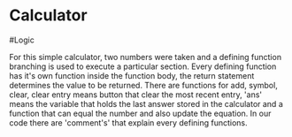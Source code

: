 # Calculator

#Logic

For this simple calculator, two numbers were taken and a defining function branching is used to execute a particular section.
Every defining function has it's own function inside the function body, the return statement determines the value to be returned.
There are functions for add, symbol, clear, clear entry means button that clear the most recent entry, 'ans' means the variable that holds the last answer stored in the
calculator and a function that can equal the number and also update the equation. In our code there are 'comment's' that explain every defining functions.
